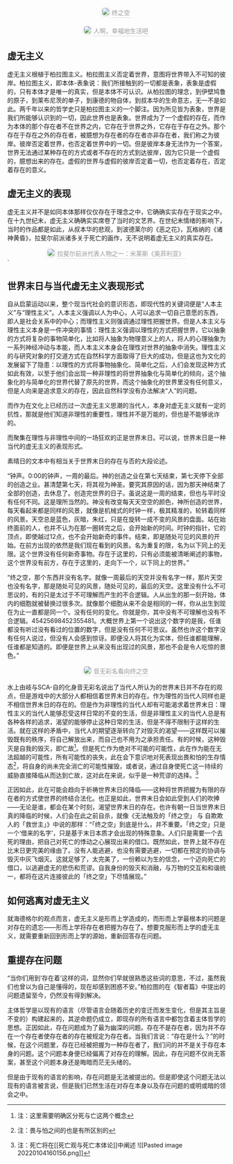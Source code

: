<center>
    <img style="border-radius: 0.3125em;
    box-shadow: 0 2px 4px 0 rgba(34,36,38,.12),0 2px 10px 0 rgba(34,36,38,.08);" 
    src="https://cdn.jsdelivr.net/gh/Strelitzia-Reginae-Aiton/blog-img/终之空4.png">
    <div style="color:orange; border-bottom: 1px solid #d9d9d9;
    display: inline-block;
    color: #999;
    padding: 2px;">终之空</div>
</center>

<br/>

<center>
    <img style="border-radius: 0.3125em;
    box-shadow: 0 2px 4px 0 rgba(34,36,38,.12),0 2px 10px 0 rgba(34,36,38,.08);" 
    src="https://cdn.jsdelivr.net/gh/Strelitzia-Reginae-Aiton/blog-img/v2-3c567f2bbcb74d21f17cd4b4e5c4b982_720w.jpg">
    <div style="color:orange; border-bottom: 1px solid #d9d9d9;
    display: inline-block;
    color: #999;
    padding: 2px;">人啊，幸福地生活吧</div>
</center>


## 虚无主义
虚无主义根植于柏拉图主义。柏拉图主义否定着世界，意图将世界带入不可知的彼岸。柏拉图主义，即本体-表象说：我们所接触到的一切都是表象，表象是虚假的，只有本体才是唯一的真实，但是本体不可认识。从柏拉图的理念，到伊壁鸠鲁的原子，到莱布尼茨的单子，到康德的物自体，到叔本华的生命意志，无一不是如此。两千年以来的哲学史只是柏拉图主义的一个脚注。因为所见皆为表象，世界是我们所能够认识到的一切，因此世界也是表象。世界成为了一个虚假的存在，而作为本体的那个存在者不在世界之内，它存在于世界之外，它存在于存在之外。那个存在于存在之外的存在者，被臆想为存在者的存在者亦非存在者，我们称之为彼岸。彼岸否定着世界，也否定着世界中的一切。但是彼岸本身无法作为一个答案，世界无法通过某种存在的方式或者不存在的方式到达彼岸，因为它只是一个虚假的，臆想出来的存在。虚假的世界与虚假的彼岸否定着一切，也否定着存在，否定着存在的意义。

## 虚无主义的表现
虚无主义并不是如同本体那样仅仅存在于理念之中，它确确实实存在于现实之中。在十九世纪末，虚无主义确确实实席卷了当时的文艺界。在世纪末情绪的影响下，当时的作品都是如此，从叔本华的悲观，到波德莱尔的《恶之花》，瓦格纳的《诸神黄昏》，拉斐尔前派诸多关于死亡的画作，无不说明着虚无主义的真实存在。

<center>
    <img style="border-radius: 0.3125em;
    box-shadow: 0 2px 4px 0 rgba(34,36,38,.12),0 2px 10px 0 rgba(34,36,38,.08);" 
    src="https://cdn.jsdelivr.net/gh/Strelitzia-Reginae-Aiton/blog-img/1af767cd624325426a74f0bb8ded81d2.jpg">
    <div style="color:orange; border-bottom: 1px solid #d9d9d9;
    display: inline-block;
    color: #999;
    padding: 2px;">拉斐尔前派代表人物之一：米莱斯《奥菲利亚》</div>
</center>`

## 世界末日与当代虚无主义表现形式
自从启蒙运动以来，整个现当代社会的意识形态，即现代性的关键词便是“人本主义”与“理性主义”。人本主义强调以人为中心，人可以追求一切自己意愿的东西，即人是社会关系中的中心；而理性主义则强调通过理性把握世界。但是人本主义与理性主义本身是一件冲突的事情：理性主义强调以理性的方式把握世界，它以抽象的方式将复杂的事物简单化，比如将人抽象为物理意义上的人，将人的心理抽象为一系列神经冲动与本能，而人本主义本身会在理性对世界的抽象中消失。理性主义的与研究对象的打交道方式在自然科学方面取得了巨大的成功，但是这也为文化的发展留下了隐患：以理性的方式将事物抽象化、简单化之后，人们会发现这种方式如此有效，以至于他们会出现一种非理性的将世界抽象化与简单化的倾向，这个抽象化的与简单化的世界代替了原先的世界，而这个抽象化的世界里没有任何意义，但是人向来是追求意义的存在，因此自然科学没有办法解决“人”的问题。

而作为在文化上已经历过一次虚无主义思潮的当代人，本身对虚无主义就有一定的抗性，那就是他们知道非理性的重要性，理性并不是万能的，但也是不能够讹诈的。

而聚集在理性与非理性中间的一场狂欢的正是世界末日。可以说，世界末日是一种当代的虚无主义的表现形式。

素晴日的文本中有相当关于世界末日的存在与否的大段论述。

“钟声。0:00的钟声，一周的最后。神的创造之业在第七天结束，第七天停下全部的创造之业。甚清楚第七天，将其视为神圣。要究其原因的话，因为那天神结束了全部的创造，去休息了。创造完世界的日子。虽说这是一周的结束，但也与平时没有任何不同。这是理所当然的。神没有改变每天天空空的颜色，神所创造的世界，每天看起来都是同样的风景，就像是机械式的时钟一样，极其精准的，轮转着同样的风景。天空总是蓝色，灰暗，朱红，只是在旋转一成不变的风景的盘面。站在始终面前的人，也并不认为在那一圈转完之后，会开始新的时间。时钟的指针，它的顶点，即使越过12点，也不会开始新奇的事件。结束，即是随处可见的风景的开始。在前方出现的依然是我们现在看到的风景。名为重复的限，名为以下同上的无限。这个世界没有任何新奇事物。存在于这里的，只有必须能被清晰阐述的事物，这个世界没有前方，存在于这里的，走向下一个，以下同上的世界。”

“终之空，那个东西并没有名字。就像一周最后的天空并没有名字一样，那片天空也没有名字，那是随处可见的风景，随处可见的，最后的天空。这里没有什么不可思议的，有的只是太过于不可理解而产生的不合逻辑。人从出生的那一刻开始，体内的细胞就被替换过很多次。就像那个细胞从来不会是相同的一样，你从出生到现在为止一直都是同一个。没有任何的变化。你就是你，其中没有不可理解也没有不合逻辑。45425698452355481。大概世界上第一个说出这个数字的是我，任谁都没有听过没有看过的位置的数字，但是没有任何不可思议。虽然也许这个数字没有任何人说过，但没有人会感到惊讶。即便没人将其化为实体，但任谁都能理解，任谁都是知道的。即便是世界上从来没有出现过的风景，那也不会是令人吃惊的景色。”

<center>
    <img style="border-radius: 0.3125em;
    box-shadow: 0 2px 4px 0 rgba(34,36,38,.12),0 2px 10px 0 rgba(34,36,38,.08);" 
    src="https://cdn.jsdelivr.net/gh/Strelitzia-Reginae-Aiton/blog-img/screenshots 2022-05-09 121323.png">
    <div style="color:orange; border-bottom: 1px solid #d9d9d9;
    display: inline-block;
    color: #999;
    padding: 2px;">音无彩名看向终之空</div>
</center>

水上由岐与SCA-自的化身音无彩名说出了当代人所认为的世界末日并不存在的观点，但是游戏中的大部分人都相信着世界末日的存在。作为理性的当代人同样也是不相信世界末日的存在的。但是作为非理性的当代人却有可能渴求着世界末日：理性主义的当代人能够忍受这样日常的不变的生活，但是非理性主义的当代人总是有各种各样的追求，渴望的能够停止这种日常的生活，但是不得不限制于这样的生活。就在这样的矛盾中，当代人的期望逐渐转向了对毁灭的渴望——这样既可以摧毁既有的秩序，将自己解放出来，而自己也不用为之承担责任。有的时候，这种毁灭是自我的毁灭，即亡故[^1]。但是死亡作为绝对不可能的可能性，此在作为能在无法超越的可能性，所有可能性的丧失，此在会下意识地对死表现出畏和怕的生存情态[^2]，将自身的尚未完全消亡的可能性摧毁，或者说，通过自身使死亡这一持续的威胁直接降临从而达到亡故，这对此在来说，似乎是一种荒谬的选择。[^3]

正因如此，此在可能会趋向于祈祷世界末日的降临——这种将世界把握为有限的存在者的方式使世界的终结合法化。也正是如此，世界末日会如此受到人们的吹捧——无论是谁，都会在某个时刻，渴望世界末日的存在。也许有朝一日当世界末日真的降临的时候，人们会在此之前自杀，就像《无法触及的「终之空」 与 自欺欺人的「救世主」》中说的那样：“「终之空」到底是什么，并不重要。「终之空」只是一个‘借来的名字’，只是基于末日本质才会出现的特殊意象。人们只是需要一个去死的理由，把自己对死亡的悸动之心展现出来的借口。既然如此，世界上就不存在比末日更完美的缘由了。没有人能逃避，也没有需要逃避，一切都在预定的协调与毁灭中灰飞烟灭。这就足够了，太完美了，一份赖以为生的信念，一个迈向死亡的借口，以逃避虚无的悲伤和荒谬。自我身份的毁灭和消融，与万物的交互和和谐统一，都将在这片连接彼此的「终之空」下尽情展现。”

[^1]:注：这里需要明确区分死与亡这两个概念
[^2]:注：畏与怕之间的也是有所区别的
[^3]:注：死亡将在[[死亡观与死亡本体论]]中阐述
![[Pasted image 20220104160156.png]]

## 如何逃离对虚无主义
就海德格尔的观点而言，虚无主义是形而上学造成的，而形而上学最根本的问题是对存在的遗忘——形而上学将存在者把握为存在了。想要克服形而上学的虚无主义，就需要重新回到形而上学的源始，重新回答存在问题。


## 重提存在问题
“当你们用到‘存在着’这样的词，显然你们早就很熟悉这些词的意思，不过，虽然我们也曾以为自己是懂得的，现在却感到困惑不安。”柏拉图的在《智者篇》中提出的问题遗留至今，仍然没有得到解决。

主体哲学是以现有的语言（尽管语言会随着历史的变迁而发生变化，但是其主旨是不变的）构建起来的，其逆命题仍成立，即现存的所有语言中都包含着主体哲学的思想。正因如此，存在问题成为了最为幽深的问题。存在不是存在者，因为并不存在一个存在者使存在者的存在被规定为存在者。当我们言说：“存在是什么？”的时候，在这个问题里，存在已经被把握为一种存在者了，我们问的并不是关于存在本身的问题。这个问题本身便已经偏离了对存在的理解。因此，存在问题不仅尚无答案，甚至这个问题本身还是晦暗而茫无头绪的。

但是由于现有的语言的影响，存在问题是无法被提出的。但是即使这个问题无法以现有的语言被言说，但是我们已然生活在对存在本身以及存在问题的或明或暗的领会之中。